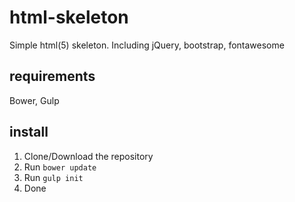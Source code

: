 # html-skeleton
Simple html(5) skeleton. Including jQuery, bootstrap, fontawesome

## requirements
Bower, Gulp

## install
1. Clone/Download the repository
2. Run `bower update`
3. Run `gulp init`
4. Done
